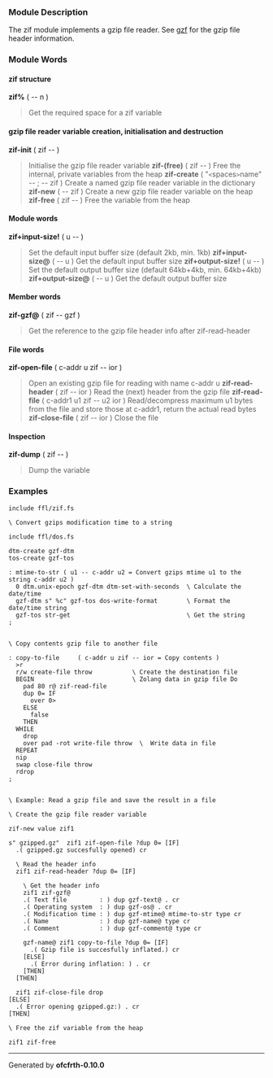### Module Description ###
The zif module implements a gzip file reader. See [gzf](gzf.md) for the gzip
file header information.

### Module Words ###
#### zif structure ####
**zif%** ( -- n )
> Get the required space for a zif variable
#### gzip file reader variable creation, initialisation and destruction ####
**zif-init** ( zif -- )
> Initialise the gzip file reader variable
**zif-(free)** ( zif -- )
> Free the internal, private variables from the heap
**zif-create** ( "`<`spaces`>`name" -- ; -- zif )
> Create a named gzip file reader variable in the dictionary
**zif-new** ( -- zif )
> Create a new gzip file reader variable on the heap
**zif-free** ( zif -- )
> Free the variable from the heap
#### Module words ####
**zif+input-size!** ( u -- )
> Set the default input buffer size (default 2kb, min. 1kb)
**zif+input-size@** ( -- u )
> Get the default input buffer size
**zif+output-size!** ( u -- )
> Set the default output buffer size (default 64kb+4kb, min. 64kb+4kb)
**zif+output-size@** ( -- u )
> Get the default output buffer size
#### Member words ####
**zif-gzf@** ( zif -- gzf )
> Get the reference to the gzip file header info after zif-read-header
#### File words ####
**zif-open-file** ( c-addr u zif -- ior )
> Open an existing gzip file for reading with name c-addr u
**zif-read-header** ( zif -- ior )
> Read the (next) header from the gzip file
**zif-read-file** ( c-addr1 u1 zif -- u2 ior )
> Read/decompress maximum u1 bytes from the file and store those at c-addr1, return the actual read bytes
**zif-close-file** ( zif -- ior )
> Close the file
#### Inspection ####
**zif-dump** ( zif -- )
> Dump the variable
### Examples ###
```
include ffl/zif.fs

\ Convert gzips modification time to a string

include ffl/dos.fs

dtm-create gzf-dtm
tos-create gzf-tos

: mtime-to-str ( u1 -- c-addr u2 = Convert gzips mtime u1 to the string c-addr u2 )
  0 dtm.unix-epoch gzf-dtm dtm-set-with-seconds  \ Calculate the date/time
  gzf-dtm s" %c" gzf-tos dos-write-format        \ Format the date/time string
  gzf-tos str-get                                \ Get the string
;


\ Copy contents gzip file to another file

: copy-to-file     ( c-addr u zif -- ior = Copy contents )
  >r
  r/w create-file throw           \ Create the destination file
  BEGIN                           \ Zolang data in gzip file Do
    pad 80 r@ zif-read-file
    dup 0= IF
      over 0>
    ELSE
      false
    THEN
  WHILE
    drop
    over pad -rot write-file throw  \  Write data in file
  REPEAT
  nip
  swap close-file throw
  rdrop
;


\ Example: Read a gzip file and save the result in a file

\ Create the gzip file reader variable

zif-new value zif1

s" gzipped.gz"  zif1 zif-open-file ?dup 0= [IF]
  .( gzipped.gz succesfully opened) cr

  \ Read the header info
  zif1 zif-read-header ?dup 0= [IF]
    
    \ Get the header info
    zif1 zif-gzf@
    .( Text file         : ) dup gzf-text@ . cr
    .( Operating system  : ) dup gzf-os@ . cr
    .( Modification time : ) dup gzf-mtime@ mtime-to-str type cr
    .( Name              : ) dup gzf-name@ type cr
    .( Comment           : ) dup gzf-comment@ type cr
    
    gzf-name@ zif1 copy-to-file ?dup 0= [IF]
      .( Gzip file is succesfully inflated.) cr
    [ELSE]
      .( Error during inflation: ) . cr
    [THEN]
  [THEN]
  
  zif1 zif-close-file drop
[ELSE]
  .( Error opening gzipped.gz:) . cr
[THEN]

\ Free the zif variable from the heap

zif1 zif-free

```

---

Generated by **ofcfrth-0.10.0**